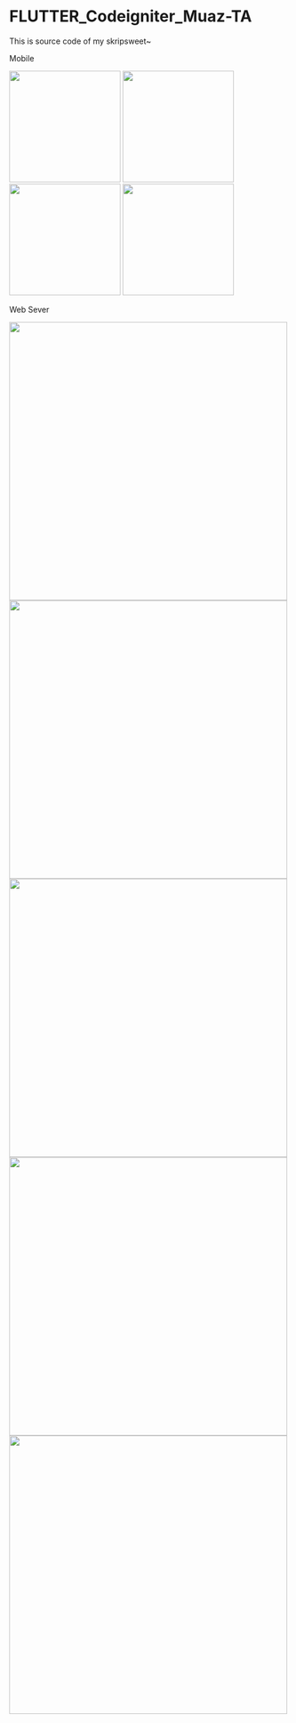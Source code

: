 # FLUTTER_Codeigniter_Muaz-TA
This is source code of my skripsweet~

Mobile

<img src="https://user-images.githubusercontent.com/28889777/70999150-cc114300-2113-11ea-9d93-0f0d83ce4c83.png"  width="200" /> <img src="https://user-images.githubusercontent.com/28889777/70997718-a171bb00-2110-11ea-81a6-de525e7db66c.png"  width="200" /> <img src="https://user-images.githubusercontent.com/28889777/70998789-0cbc8c80-2113-11ea-8d7f-533d5f493d79.png"  width="200" /> <img src="https://user-images.githubusercontent.com/28889777/70998863-34abf000-2113-11ea-8afb-2b4eedc2fd25.png"  width="200" />

Web Sever

<img src="https://user-images.githubusercontent.com/28889777/70999370-46da5e00-2114-11ea-82b4-97bbb64c68fa.png"  width="500" /> 
<img src="https://user-images.githubusercontent.com/28889777/70999482-78532980-2114-11ea-923b-f8522d2c9694.PNG"  width="500" /> 
<img src="https://user-images.githubusercontent.com/28889777/70999499-8143fb00-2114-11ea-947a-324fbba416f5.PNG"  width="500" /> 
<img src="https://user-images.githubusercontent.com/28889777/70999514-86a14580-2114-11ea-8a98-0c6c0d364c62.PNG"  width="500" /> 
<img src="https://user-images.githubusercontent.com/28889777/70999542-90c34400-2114-11ea-9088-82b88e94bec4.PNG"  width="500" /> 
